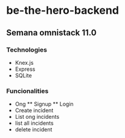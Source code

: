 # be-the-hero-backend
## Semana omnistack 11.0

### Technologies

* Knex.js
* Express
* SQLite

### Funcionalities

* Ong
  ** Signup
  ** Login
* Create incident
* List ong incidents
* list all incidents
* delete incident

